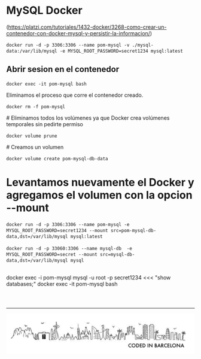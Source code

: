 # MySQL Docker

(https://platzi.com/tutoriales/1432-docker/3268-como-crear-un-contenedor-con-docker-mysql-y-persistir-la-informacion/)

```code
docker run -d -p 3306:3306 --name pom-mysql -v ./mysql-data:/var/lib/mysql -e MYSQL_ROOT_PASSWORD=secret1234 mysql:latest
`````

## Abrir sesion en el contenedor

```code
docker exec -it pom-mysql bash
````

Eliminamos el proceso que corre el contenedor creado.

```code
docker rm -f pom-mysql
````

# Eliminamos todos los volúmenes ya que Docker crea volúmenes temporales sin pedirte permiso

```code
docker volume prune
````

# Creamos un volumen

```code
docker volume create pom-mysql-db-data
````

# Levantamos nuevamente el Docker y agregamos el volumen con la opcion --mount

```code
docker run -d -p 3306:3306 --name pom-mysql -e MYSQL_ROOT_PASSWORD=secret1234 --mount src=pom-mysql-db-data,dst=/var/lib/mysql mysql:latest

docker run -d -p 33060:3306 --name mysql-db  -e MYSQL_ROOT_PASSWORD=secret --mount src=mysql-db-data,dst=/var/lib/mysql mysql


````

docker exec -i pom-mysql mysql -u root -p secret1234  <<< "show databases;"
docker exec -it pom-mysql bash

```code

```

```code

```

```code

```

---
<!-- Pit i Collons -->
![Coded In Barcelona](https://raw.githubusercontent.com/leguim-repo/leguim-repo/master/img/codedinbcn.png)
